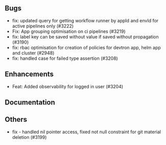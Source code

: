 ## Bugs
- fix: updated query for getting workflow runner by appId and envId for active pipelines only (#3222)
- Fix: App grouping optimisation on ci pipelines (#3219)
- fix: label key can be saved without value if saved without propagation (#3190)
- fix: rbac optimisation for creation of policies for devtron app, helm app and cluster (#2948)
- fix: handled case for failed type assertion (#3208)
## Enhancements
- Feat: Added observability for logged in user (#3204)
## Documentation
## Others
- fix  - handled nil pointer access, fixed not null constraint for git material deletion (#3199)
